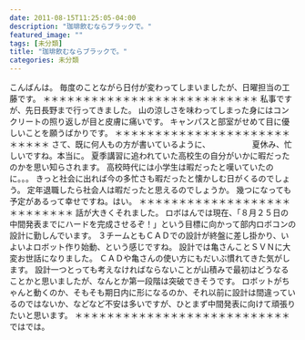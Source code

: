 ```yaml
---
date: 2011-08-15T11:25:05-04:00
description: "珈琲飲むならブラックで。"
featured_image: ""
tags: [未分類]
title: "珈琲飲むならブラックで。"
categories: 未分類
---
```


こんばんは。
毎度のことながら日付が変わってしまいましたが、日曜担当の工藤です。
＊＊＊＊＊＊＊＊＊＊＊＊＊＊＊＊＊＊＊＊＊＊＊＊＊＊＊
私事ですが、先日長野まで行ってきました。
山の涼しさを味わってしまった身にはコンクリートの照り返しが目と皮膚に痛いです。
キャンパスと部室がせめて目に優しいことを願うばかりです。
＊＊＊＊＊＊＊＊＊＊＊＊＊＊＊＊＊＊＊＊＊＊＊＊＊＊＊
さて、既に何人もの方が書いているように、
　　　　　夏休み、忙しいですね。本当に。
夏季講習に追われていた高校生の自分がいかに暇だったのかを思い知らされます。
高校時代には小学生は暇だったと嘆いていたのに。。。
きっと社会に出れば今の多忙さも暇だったと懐かしむ日がくるのでしょう。
定年退職したら社会人は暇だったと思えるのでしょうか。
幾つになっても予定があるって幸せですね。はい。
＊＊＊＊＊＊＊＊＊＊＊＊＊＊＊＊＊＊＊＊＊＊＊＊＊＊＊
話が大きくそれました。
ロボはんでは現在、「８月２５日の中間発表までにハードを完成させるぞ！」という目標に向かって部内ロボコンの設計に勤しんでいます。
３チームともＣＡＤでの設計が終盤に差し掛かり、いよいよロボット作り始動、という感じですね。
設計では亀さんことＳＶＮに大変お世話になりました。
ＣＡＤや亀さんの使い方にもだいぶ慣れてきた気がします。
設計一つとっても考えなければならないことが山積みで最初はどうなることかと思いましたが、なんとか第一段階は突破できそうです。
ロボットがちゃんと動くのか、そもそも期日内に形になるのか、それ以前に設計は間違っているのではないか、などなど不安は多いですが、ひとまず中間発表に向けて頑張りたいと思います。
＊＊＊＊＊＊＊＊＊＊＊＊＊＊＊＊＊＊＊＊＊＊＊＊＊＊＊
ではでは。
